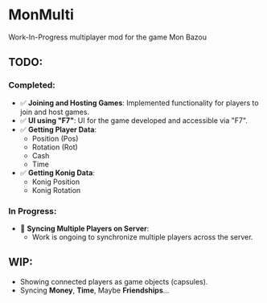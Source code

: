 # MonMulti
Work-In-Progress multiplayer mod for the game Mon Bazou

## TODO:

### Completed:
- ✅ **Joining and Hosting Games**: Implemented functionality for players to join and host games.
- ✅ **UI using "F7"**: UI for the game developed and accessible via "F7".
- ✅ **Getting Player Data**:
  - Position (Pos)
  - Rotation (Rot)
  - Cash
  - Time
- ✅ **Getting Konig Data**:
  - Konig Position
  - Konig Rotation

### In Progress:
- 🔄 **Syncing Multiple Players on Server**:
  - Work is ongoing to synchronize multiple players across the server.

## WIP:

- Showing connected players as game objects (capsules).
- Syncing **Money**, **Time**, Maybe **Friendships**...
